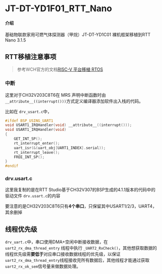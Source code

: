 # JT-DT-YD1F01_RTT_Nano

#### 介绍

基础物联款家用可燃气体探测器（甲烷）JT-DT-YD1C01 裸机框架移植到RTT Nano 3.1.5

## RTT移植注意事项

> 参考WCH官方的文档[RISC-V 平台移植 RTOS](https://gitee.com/SXDT-Embedded/JT-DT-YD1F01_RTT_Nano/blob/main/doc/RTOS%E7%A7%BB%E6%A4%8D%E5%88%B0RISC-V.pdf)

### 中断

这里对于CH32V203C8T6在 MRS 声明中断函数时由 `__attribute__((interrupt()))`方式定义编译器添加软件出入栈的代码。

比如在 `drv_usart.c`中，

```c
#ifdef BSP_USING_UART1
void USART1_IRQHandler(void) __attribute__((interrupt()));
void USART1_IRQHandler(void)
{
    GET_INT_SP();
    rt_interrupt_enter();
    uart_isr(&(uart_obj[UART1_INDEX].serial));
    rt_interrupt_leave();
    FREE_INT_SP();
}
#endif
```

### drv.usart.c

这里我复制的是在RTT Studio基于CH32V307的BSP生成的4.1.1版本的代码中的驱动文件 `drv.usart.c`的内容

要注意的是CH32V203C8T6只有**4个串口**，只保留其中USART1/2/3，UART4，其余删掉


## 线程优先级

`drv_uart.c`中，串口使用DMA+空闲中断接收数据，在 `uart2_rx_dma_thread_entry` 线程中执行 `_UART2_RxCheck()`，其他想获取数据的线程优先级需**要低于**对应串口接收数据线程的优先级，以保证 `uart2_rx_dma_thread_entry`线程接收完所有数据后，其他线程才能通过获取 `uart2_rx_ok_sem`信号量来做数据处理。
